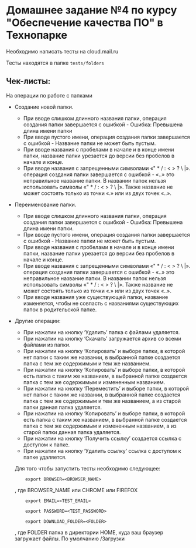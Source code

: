 # Домашнее задание №4 по курсу "Обеспечение качества ПО" в Технопарке
Необходимо написать тесты на cloud.mail.ru

Тесты находятся в папке `tests/folders`
## Чек-листы:
На операции по работе с папками
* Создание новой папки.
    * При вводе слишком длинного названия папки, операция создания папки завершается с ошибкой - Ошибка: Превышена длина имени папки
    * При вводе пустого имени, операция создания папки завершается с ошибкой - Название папки не может быть пустым.
    * При вводе названия с пробелами в начале и в конце имени папки, название папки урезается до версии без пробелов в начале и конце.
    * При вводе названия с запрещенными символами «" * / : < > ? \ |». операция создания папки завершается с ошибкой - «..» это неправильное название папки. В названии папок нельзя использовать символы «" * / : < > ? \ |». Также название не может состоять только из точки «.» или из двух точек «..».
* Переименование папки.
    * При вводе слишком длинного названия папки, операция создания папки завершается с ошибкой - Ошибка: Превышена длина имени папки.
    * При вводе пустого имени, операция создания папки завершается с ошибкой - Название папки не может быть пустым.
    * При вводе названия с пробелами в начале и в конце имени папки, название папки урезается до версии без пробелов в начале и конце.
    * При вводе названия с запрещенными символами «" * / : < > ? \ |». операция создания папки завершается с ошибкой - «..» это неправильное название папки. В названии папок нельзя использовать символы «" * / : < > ? \ |». Также название не может состоять только из точки «.» или из двух точек «..».
    * При вводе названия уже существующей папки, название изменяется, чтобы не совпасть с названиями существующих папок в родительской папке.
* Другие операции:
    * При нажатии на кнопку ‘Удалить’ папка с файлами удаляется.
    * При нажатии на кнопку ‘Скачать’ загружается архив со всеми файлами из папки.
    * При нажатии на кнопку ‘Копировать’ и выборе папки, в которой нет папки с таким же названии, в выбранной папке создается папка с тем же содержимым и тем же названием.
    * При нажатии на кнопку ‘Копировать’ и выборе папки, в которой есть папка с таким же названием, в выбранной папке создается папка с тем же содержимым и измененным названием.
    * При нажатии на кнопку ‘Переместить’ и выборе папки, в которой нет папки с таким же названии, в выбранной папке создается папка с тем же содержимым и тем же названием, а из старой папки данная папка удаляется.
    * При нажатии на кнопку ‘Копировать’ и выборе папки, в которой есть папка с таким же названием, в выбранной папке создается папка с тем же содержимым и измененным названием, а из старой папки данная папка удаляется.
    * При нажатии на кнопку ‘Получить ссылку’ создается ссылка с доступом к папке.
    * При нажатии на кнопку ‘Удалить ссылку’ ссылка с доступом к папке удаляется.


    Для того чтобы запустить тесты необходимо следующее:
    ```
        export BROWSER=<BROWSER_NAME>
    ```
    , где BROWSER_NAME или CHROME или FIREFOX
    ```
        export EMAIL=<TEST_EMAIL>
    ```
    ```
        export PASSWORD=<TEST_PASSWORD>
    ```
    ```
        export DOWNLOAD_FOLDER=<FOLDER>
    ```
    , где FOLDER папка в директории HOME, куда ваш браузер загружает файлы. По умолчанию /Загрузки

